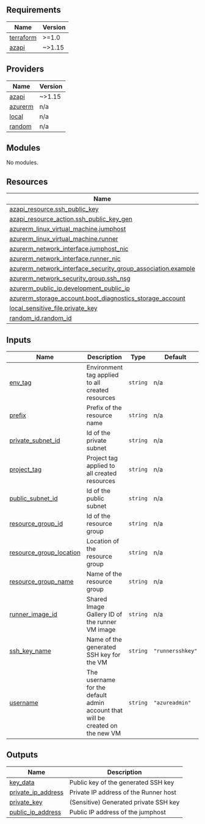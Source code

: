 <!-- BEGIN_TF_DOCS -->
## Requirements

| Name | Version |
|------|---------|
| <a name="requirement_terraform"></a> [terraform](#requirement\_terraform) | >=1.0 |
| <a name="requirement_azapi"></a> [azapi](#requirement\_azapi) | ~>1.15 |

## Providers

| Name | Version |
|------|---------|
| <a name="provider_azapi"></a> [azapi](#provider\_azapi) | ~>1.15 |
| <a name="provider_azurerm"></a> [azurerm](#provider\_azurerm) | n/a |
| <a name="provider_local"></a> [local](#provider\_local) | n/a |
| <a name="provider_random"></a> [random](#provider\_random) | n/a |

## Modules

No modules.

## Resources

| Name | Type |
|------|------|
| [azapi_resource.ssh_public_key](https://registry.terraform.io/providers/Azure/azapi/latest/docs/resources/resource) | resource |
| [azapi_resource_action.ssh_public_key_gen](https://registry.terraform.io/providers/Azure/azapi/latest/docs/resources/resource_action) | resource |
| [azurerm_linux_virtual_machine.jumphost](https://registry.terraform.io/providers/hashicorp/azurerm/latest/docs/resources/linux_virtual_machine) | resource |
| [azurerm_linux_virtual_machine.runner](https://registry.terraform.io/providers/hashicorp/azurerm/latest/docs/resources/linux_virtual_machine) | resource |
| [azurerm_network_interface.jumphost_nic](https://registry.terraform.io/providers/hashicorp/azurerm/latest/docs/resources/network_interface) | resource |
| [azurerm_network_interface.runner_nic](https://registry.terraform.io/providers/hashicorp/azurerm/latest/docs/resources/network_interface) | resource |
| [azurerm_network_interface_security_group_association.example](https://registry.terraform.io/providers/hashicorp/azurerm/latest/docs/resources/network_interface_security_group_association) | resource |
| [azurerm_network_security_group.ssh_nsg](https://registry.terraform.io/providers/hashicorp/azurerm/latest/docs/resources/network_security_group) | resource |
| [azurerm_public_ip.development_public_ip](https://registry.terraform.io/providers/hashicorp/azurerm/latest/docs/resources/public_ip) | resource |
| [azurerm_storage_account.boot_diagnostics_storage_account](https://registry.terraform.io/providers/hashicorp/azurerm/latest/docs/resources/storage_account) | resource |
| [local_sensitive_file.private_key](https://registry.terraform.io/providers/hashicorp/local/latest/docs/resources/sensitive_file) | resource |
| [random_id.random_id](https://registry.terraform.io/providers/hashicorp/random/latest/docs/resources/id) | resource |

## Inputs

| Name | Description | Type | Default | Required |
|------|-------------|------|---------|:--------:|
| <a name="input_env_tag"></a> [env\_tag](#input\_env\_tag) | Environment tag applied to all created resources | `string` | n/a | yes |
| <a name="input_prefix"></a> [prefix](#input\_prefix) | Prefix of the resource name | `string` | n/a | yes |
| <a name="input_private_subnet_id"></a> [private\_subnet\_id](#input\_private\_subnet\_id) | Id of the private subnet | `string` | n/a | yes |
| <a name="input_project_tag"></a> [project\_tag](#input\_project\_tag) | Project tag applied to all created resources | `string` | n/a | yes |
| <a name="input_public_subnet_id"></a> [public\_subnet\_id](#input\_public\_subnet\_id) | Id of the public subnet | `string` | n/a | yes |
| <a name="input_resource_group_id"></a> [resource\_group\_id](#input\_resource\_group\_id) | Id of the resource group | `string` | n/a | yes |
| <a name="input_resource_group_location"></a> [resource\_group\_location](#input\_resource\_group\_location) | Location of the resource group | `string` | n/a | yes |
| <a name="input_resource_group_name"></a> [resource\_group\_name](#input\_resource\_group\_name) | Name of the resource group | `string` | n/a | yes |
| <a name="input_runner_image_id"></a> [runner\_image\_id](#input\_runner\_image\_id) | Shared Image Gallery ID of the runner VM image | `string` | n/a | yes |
| <a name="input_ssh_key_name"></a> [ssh\_key\_name](#input\_ssh\_key\_name) | Name of the generated SSH key for the VM | `string` | `"runnersshkey"` | no |
| <a name="input_username"></a> [username](#input\_username) | The username for the default admin account that will be created on the new VM | `string` | `"azureadmin"` | no |

## Outputs

| Name | Description |
|------|-------------|
| <a name="output_key_data"></a> [key\_data](#output\_key\_data) | Public key of the generated SSH key |
| <a name="output_private_ip_address"></a> [private\_ip\_address](#output\_private\_ip\_address) | Private IP address of the Runner host |
| <a name="output_private_key"></a> [private\_key](#output\_private\_key) | (Sensitive) Generated private SSH key |
| <a name="output_public_ip_address"></a> [public\_ip\_address](#output\_public\_ip\_address) | Public IP address of the jumphost |
<!-- END_TF_DOCS -->